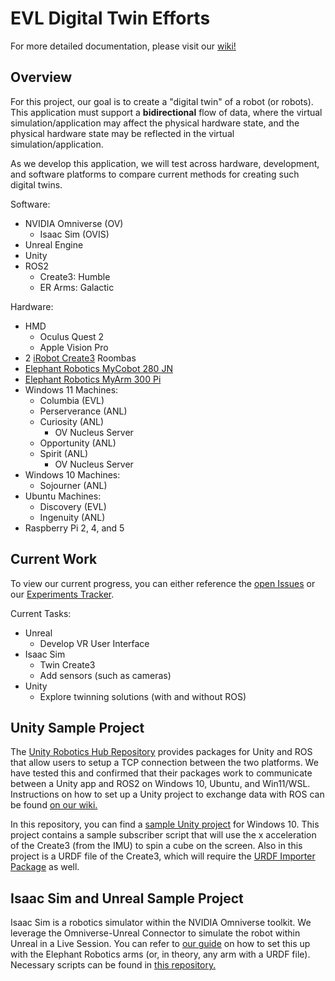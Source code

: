 # EVL Digital Twin Efforts

For more detailed documentation, please visit our [wiki!](https://github.com/uic-evl/digital-twin/wiki)

## Overview

For this project, our goal is to create a "digital twin" of a robot (or robots). This application must support a **bidirectional** flow of data, where the virtual simulation/application may affect the physical hardware state, and the physical hardware state may be reflected in the virtual simulation/application. 

As we develop this application, we will test across hardware, development, and software platforms to compare current methods for creating such digital twins. 

Software:
* NVIDIA Omniverse (OV)
  * Isaac Sim (OVIS)
* Unreal Engine
* Unity
* ROS2
  * Create3: Humble
  * ER Arms: Galactic 

Hardware:
* HMD
    * Oculus Quest 2
    * Apple Vision Pro
* 2 [iRobot Create3](https://iroboteducation.github.io/create3_docs/) Roombas
* [Elephant Robotics MyCobot 280 JN](https://www.elephantrobotics.com/en/mycobot-en/)
* [Elephant Robotics MyArm 300 Pi](https://shop.elephantrobotics.com/products/myarm)
* Windows 11 Machines:
   * Columbia (EVL)
   * Perserverance (ANL)
   * Curiosity (ANL)
     * OV Nucleus Server 
   * Opportunity (ANL)
   * Spirit (ANL)
     * OV Nucleus Server 
* Windows 10 Machines:
   * Sojourner (ANL)
* Ubuntu Machines:
   * Discovery (EVL) 
   * Ingenuity (ANL) 
* Raspberry Pi 2, 4, and 5

## Current Work

To view our current progress, you can either reference the [open Issues](https://github.com/uic-evl/digital-twin/issues) or our [Experiments Tracker](https://github.com/uic-evl/digital-twin/wiki/Experiments).

Current Tasks:
* Unreal
  * Develop VR User Interface
* Isaac Sim
  * Twin Create3
  * Add sensors (such as cameras)
* Unity
  * Explore twinning solutions (with and without ROS)

## Unity Sample Project 

The [Unity Robotics Hub Repository](https://github.com/Unity-Technologies/Unity-Robotics-Hub) provides packages for Unity and ROS that allow users to setup a TCP connection between the two platforms. We have tested this and confirmed that their packages work to communicate between a Unity app and ROS2 on Windows 10, Ubuntu, and Win11/WSL. Instructions on how to set up a Unity project to exchange data with ROS can be found [on our wiki.](https://github.com/uic-evl/digital-twin/wiki/Connecting-Unity-to-ROS2-on-Ubuntu)

In this repository, you can find a [sample Unity project](https://github.com/uic-evl/digital-twin/tree/main/Unity_Sample_Win10/DigitalTwin) for Windows 10. This project contains a sample subscriber script that will use the x acceleration of the Create3 (from the IMU) to spin a cube on the screen. Also in this project is a URDF file of the Create3, which will require the [URDF Importer Package](https://github.com/Unity-Technologies/Unity-Robotics-Hub/blob/main/tutorials/urdf_importer/urdf_tutorial.md) as well. 

## Isaac Sim and Unreal Sample Project 

Isaac Sim is a robotics simulator within the NVIDIA Omniverse toolkit. We leverage the Omniverse-Unreal Connector to simulate the robot within Unreal in a Live Session. You can refer to [our guide](https://github.com/uic-evl/digital-twin/wiki/Simple-Digital-Twin-in-Omniverse-and-Unreal-Engine-5) on how to set this up with the Elephant Robotics arms (or, in theory, any arm with a URDF file). Necessary scripts can be found in [this repository.](https://github.com/uic-evl/digital-twin/tree/main/Omniverse_ER/demo_files)
